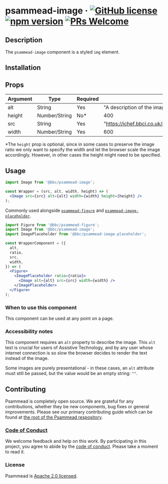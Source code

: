 # psammead-image &middot; [![GitHub license](https://img.shields.io/badge/license-Apache%202.0-blue.svg)](https://github.com/BBC-News/psammead/blob/latest/LICENSE) [![npm version](https://img.shields.io/npm/v/@bbc/psammead-image.svg)](https://www.npmjs.com/package/@bbc/psammead-image) [![PRs Welcome](https://img.shields.io/badge/PRs-welcome-brightgreen.svg)](https://github.com/BBC-News/psammead/blob/latest/CONTRIBUTING.md)

## Description

The `psammead-image` component is a styled `img` element.

## Installation

## Props

| Argument  | Type          | Required | Example                      |
|-----------|---------------|----------|------------------------------|
| alt       | String        | Yes      | "A description of the image" |
| height    | Number/String | No*       | 400                          |
| src       | String        | Yes      | "https://ichef.bbci.co.uk/news/640/cpsprodpb/A933/production/_101651334_bouquet_pa.jpg" |
| width     | Number/String | Yes      | 600                          |

*The `height` prop is optional, since in some cases to preserve the image ratio we only want to specify the width and let the browser scale the image accordingly. However, in other cases the height might need to be specified.

## Usage

```jsx
import Image from '@bbc/psammead-image';

const Wrapper = (src, alt, width, height) => (
  <Image src={src} alt={alt} width={width} height={height} />
);
```

Commonly used alongside [`psammead-figure`](https://github.com/BBC-News/psammead/tree/latest/packages/components/psammead-figure) and [`psammead-image-placeholder`](https://github.com/BBC-News/psammead/tree/latest/packages/components/psammead-image-placeholder).

```jsx
import Figure from '@bbc/psammead-figure';
import Image from '@bbc/psammead-image';
import ImagePlaceholder from '@bbc/psammead-image-placeholder';

const WrapperComponent = ({
  alt,
  ratio,
  src,
  width,
}) => (
  <Figure>
    <ImagePlaceholder ratio={ratio}>
      <Image alt={alt} src={src} width={width} />
    </ImagePlaceholder>
  </Figure>
);
```

### When to use this component

This component can be used at any point on a page.

<!-- ### When not to use this component -->

### Accessibility notes

This component requires an `alt` property to describe the image. This `alt` text is crucial for users of Assistive Technology, and by any user whose internet connection is so slow the browser decides to render the text instead of the image.

Some images are purely presentational - in these cases, an `alt` attribute must still be passed, but the value would be an empty string: `""`.

<!-- ## Roadmap -->

## Contributing

Psammead is completely open source. We are grateful for any contributions, whether they be new components, bug fixes or general improvements. Please see our primary contributing guide which can be found at [the root of the Psammead respository](https://github.com/BBC-News/psammead/blob/latest/CONTRIBUTING.md).

### [Code of Conduct](https://github.com/BBC-News/psammead/blob/latest/CODE_OF_CONDUCT.md)

We welcome feedback and help on this work. By participating in this project, you agree to abide by the [code of conduct](https://github.com/BBC-News/psammead/blob/latest/CODE_OF_CONDUCT.md). Please take a moment to read it.

### License

Psammead is [Apache 2.0 licensed](https://github.com/BBC-News/psammead/blob/latest/LICENSE).
